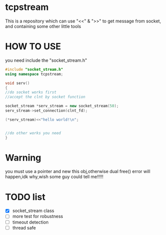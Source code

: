 # tcpstream
This is a repository which can use "&lt;&lt;" &amp; ">>" to get message from socket,
and containing some other little tools

# HOW TO USE
you need include the "socket_stream.h"

```c++
#include "socket_stream.h"
using namespace tcpstream;

void serv()
{
//do socket works first
//accept the clnt by socket function

socket_stream *serv_stream = new socket_stream(50);
serv_stream->set_connection(clnt_fd);

(*serv_stream)<<"hello world!\n";


//do other works you need
}

```
# Warning
you must use a pointer and new this obj,otherwise dual free() error will happen,idk why,wish some guy could tell me!!!!!

# TODO list
- [x] socket_stream class
- [ ] more test for robustness
- [ ] timeout detection
- [ ] thread safe

